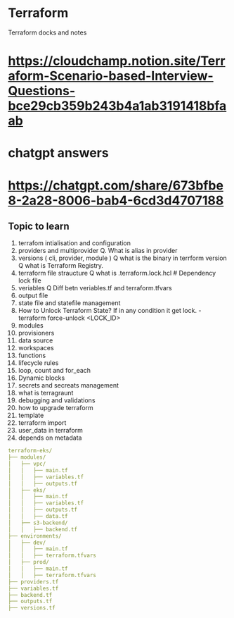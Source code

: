 # Terraform
Terraform docks and notes
# https://cloudchamp.notion.site/Terraform-Scenario-based-Interview-Questions-bce29cb359b243b4a1ab3191418bfaab
# chatgpt answers

# https://chatgpt.com/share/673bfbe8-2a28-8006-bab4-6cd3d4707188

## Topic to learn 
1. terrafom intialisation and configuration
2. providers and multiprovider 
Q. What is alias in provider
3. versions ( cli, provider, module )
Q  what is the binary in terrform version
Q  what is Terraform Registry.
4. terraform file straucture 
Q  what is .terraform.lock.hcl  # Dependency lock file
5. veriables
Q  Diff betn veriables.tf and terraform.tfvars
6. output file 
7. state file and statefile management
8. How to Unlock Terraform State? If in any condition it get lock. -  terraform force-unlock <LOCK_ID>
9. modules 
10. provisioners
11. data source 
12. workspaces 
13. functions 
14. lifecycle rules 
15. loop, count and for_each
16. Dynamic blocks 
17. secrets and secreats management 
18. what is terragraunt 
19. debugging and validations 
20. how to upgrade terraform 
21. template 
22. terraform import 
23. user_data in terraform
24. depends on metadata
    
```yaml
terraform-eks/
├── modules/
│   ├── vpc/
│   │   ├── main.tf
│   │   ├── variables.tf
│   │   ├── outputs.tf
│   ├── eks/
│   │   ├── main.tf
│   │   ├── variables.tf
│   │   ├── outputs.tf
│   │   ├── data.tf
│   ├── s3-backend/
│   │   ├── backend.tf
├── environments/
│   ├── dev/
│   │   ├── main.tf
│   │   ├── terraform.tfvars
│   ├── prod/
│   │   ├── main.tf
│   │   ├── terraform.tfvars
├── providers.tf
├── variables.tf
├── backend.tf
├── outputs.tf
├── versions.tf

```
